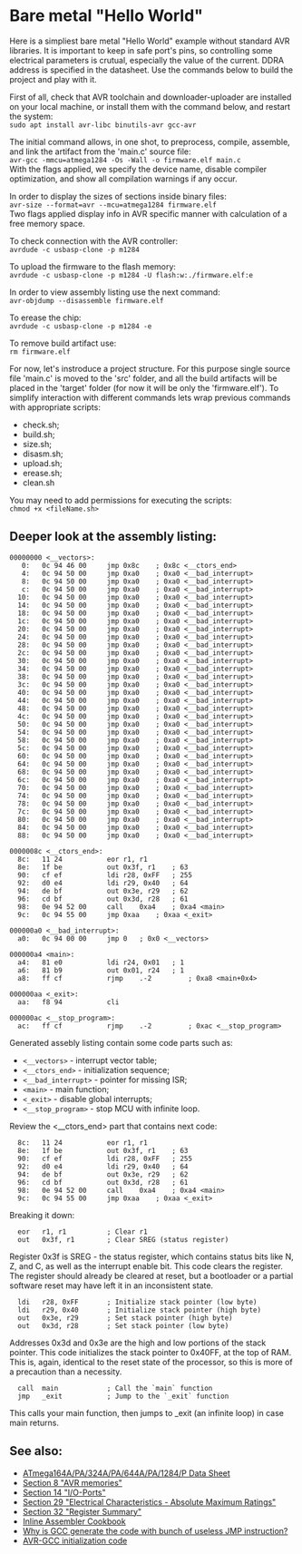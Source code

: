 # Bare metal "Hello World"  

Here is a simpliest bare metal "Hello World" example without standard AVR libraries. It is important to keep in safe port's pins, so controlling some electrical parameters is crutual, especially the value of the current. DDRA address is specified in the datasheet. Use the commands below to build the project and play with it.  

First of all, check that AVR toolchain and downloader-uploader are installed on your local machine, or install them with the command below, and restart the system:  
 `sudo apt install avr-libc binutils-avr gcc-avr`  

The initial command allows, in one shot, to preprocess, compile, assemble, and link the artifact from the 'main.c' source file:  
 `avr-gcc -mmcu=atmega1284 -Os -Wall -o firmware.elf main.c`  
With the flags applied, we specify the device name, disable compiler optimization, and show all compilation warnings if any occur.  

In order to display the sizes of sections inside binary files:  
 `avr-size --format=avr --mcu=atmega1284 firmware.elf`  
Two flags applied display info in AVR specific manner with calculation of a free memory space.  

To check connection with the AVR controller:  
 `avrdude -c usbasp-clone -p m1284`  

To upload the firmware to the flash memory:  
 `avrdude -c usbasp-clone -p m1284 -U flash:w:./firmware.elf:e`  

In order to view assembly listing use the next command:  
 `avr-objdump --disassemble firmware.elf`  

To erease the chip:  
 `avrdude -c usbasp-clone -p m1284 -e`  

To remove build artifact use:  
 `rm firmware.elf`  

For now, let's instroduce a project structure. For this purpose single source file 'main.c' is moved to the 'src' folder, and all the build artifacts will be placed in the 'target' folder (for now it will be only the 'firmware.elf'). To simplify interaction with different commands lets wrap previous commands with appropriate scripts:
- check.sh;
- build.sh;  
- size.sh;  
- disasm.sh;  
- upload.sh;  
- erease.sh;  
- clean.sh  

You may need to add permissions for executing the scripts:  
 `chmod +x <fileName.sh>`  

## Deeper look at the assembly listing:  
```assembly
00000000 <__vectors>:
   0:	0c 94 46 00 	jmp	0x8c	; 0x8c <__ctors_end>
   4:	0c 94 50 00 	jmp	0xa0	; 0xa0 <__bad_interrupt>
   8:	0c 94 50 00 	jmp	0xa0	; 0xa0 <__bad_interrupt>
   c:	0c 94 50 00 	jmp	0xa0	; 0xa0 <__bad_interrupt>
  10:	0c 94 50 00 	jmp	0xa0	; 0xa0 <__bad_interrupt>
  14:	0c 94 50 00 	jmp	0xa0	; 0xa0 <__bad_interrupt>
  18:	0c 94 50 00 	jmp	0xa0	; 0xa0 <__bad_interrupt>
  1c:	0c 94 50 00 	jmp	0xa0	; 0xa0 <__bad_interrupt>
  20:	0c 94 50 00 	jmp	0xa0	; 0xa0 <__bad_interrupt>
  24:	0c 94 50 00 	jmp	0xa0	; 0xa0 <__bad_interrupt>
  28:	0c 94 50 00 	jmp	0xa0	; 0xa0 <__bad_interrupt>
  2c:	0c 94 50 00 	jmp	0xa0	; 0xa0 <__bad_interrupt>
  30:	0c 94 50 00 	jmp	0xa0	; 0xa0 <__bad_interrupt>
  34:	0c 94 50 00 	jmp	0xa0	; 0xa0 <__bad_interrupt>
  38:	0c 94 50 00 	jmp	0xa0	; 0xa0 <__bad_interrupt>
  3c:	0c 94 50 00 	jmp	0xa0	; 0xa0 <__bad_interrupt>
  40:	0c 94 50 00 	jmp	0xa0	; 0xa0 <__bad_interrupt>
  44:	0c 94 50 00 	jmp	0xa0	; 0xa0 <__bad_interrupt>
  48:	0c 94 50 00 	jmp	0xa0	; 0xa0 <__bad_interrupt>
  4c:	0c 94 50 00 	jmp	0xa0	; 0xa0 <__bad_interrupt>
  50:	0c 94 50 00 	jmp	0xa0	; 0xa0 <__bad_interrupt>
  54:	0c 94 50 00 	jmp	0xa0	; 0xa0 <__bad_interrupt>
  58:	0c 94 50 00 	jmp	0xa0	; 0xa0 <__bad_interrupt>
  5c:	0c 94 50 00 	jmp	0xa0	; 0xa0 <__bad_interrupt>
  60:	0c 94 50 00 	jmp	0xa0	; 0xa0 <__bad_interrupt>
  64:	0c 94 50 00 	jmp	0xa0	; 0xa0 <__bad_interrupt>
  68:	0c 94 50 00 	jmp	0xa0	; 0xa0 <__bad_interrupt>
  6c:	0c 94 50 00 	jmp	0xa0	; 0xa0 <__bad_interrupt>
  70:	0c 94 50 00 	jmp	0xa0	; 0xa0 <__bad_interrupt>
  74:	0c 94 50 00 	jmp	0xa0	; 0xa0 <__bad_interrupt>
  78:	0c 94 50 00 	jmp	0xa0	; 0xa0 <__bad_interrupt>
  7c:	0c 94 50 00 	jmp	0xa0	; 0xa0 <__bad_interrupt>
  80:	0c 94 50 00 	jmp	0xa0	; 0xa0 <__bad_interrupt>
  84:	0c 94 50 00 	jmp	0xa0	; 0xa0 <__bad_interrupt>
  88:	0c 94 50 00 	jmp	0xa0	; 0xa0 <__bad_interrupt>

0000008c <__ctors_end>:
  8c:	11 24       	eor	r1, r1
  8e:	1f be       	out	0x3f, r1	; 63
  90:	cf ef       	ldi	r28, 0xFF	; 255
  92:	d0 e4       	ldi	r29, 0x40	; 64
  94:	de bf       	out	0x3e, r29	; 62
  96:	cd bf       	out	0x3d, r28	; 61
  98:	0e 94 52 00 	call	0xa4	; 0xa4 <main>
  9c:	0c 94 55 00 	jmp	0xaa	; 0xaa <_exit>

000000a0 <__bad_interrupt>:
  a0:	0c 94 00 00 	jmp	0	; 0x0 <__vectors>

000000a4 <main>:
  a4:	81 e0       	ldi	r24, 0x01	; 1
  a6:	81 b9       	out	0x01, r24	; 1
  a8:	ff cf       	rjmp	.-2      	; 0xa8 <main+0x4>

000000aa <_exit>:
  aa:	f8 94       	cli

000000ac <__stop_program>:
  ac:	ff cf       	rjmp	.-2      	; 0xac <__stop_program>

```
Generated assebly listing contain some code parts such as:  
- `<__vectors>` - interrupt vector table;  
- `<__ctors_end>` - initialization sequence;  
- `<__bad_interrupt>` - pointer for missing ISR;  
- `<main>` - main function;  
- `<_exit>` - disable global interrupts;  
- `<__stop_program>` - stop MCU with infinite loop.  

Review the <\_\_ctors\_end> part that contains next code:  
```assembly
  8c:	11 24       	eor	r1, r1
  8e:	1f be       	out	0x3f, r1	; 63
  90:	cf ef       	ldi	r28, 0xFF	; 255
  92:	d0 e4       	ldi	r29, 0x40	; 64
  94:	de bf       	out	0x3e, r29	; 62
  96:	cd bf       	out	0x3d, r28	; 61
  98:	0e 94 52 00 	call	0xa4	; 0xa4 <main>
  9c:	0c 94 55 00 	jmp	0xaa	; 0xaa <_exit>
```
Breaking it down:  
```assembly
  eor   r1, r1          ; Clear r1
  out   0x3f, r1        ; Clear SREG (status register)
```
Register 0x3f is SREG - the status register, which contains status bits like N, Z, and C, as well as the interrupt enable bit. This code clears the register. The register should already be cleared at reset, but a bootloader or a partial software reset may have left it in an inconsistent state.  
```assembly
  ldi   r28, 0xFF       ; Initialize stack pointer (low byte)
  ldi   r29, 0x40       ; Initialize stack pointer (high byte)
  out   0x3e, r29       ; Set stack pointer (high byte)
  out   0x3d, r28       ; Set stack pointer (low byte)
```
Addresses 0x3d and 0x3e are the high and low portions of the stack pointer. This code initializes the stack pointer to 0x40FF, at the top of RAM. This is, again, identical to the reset state of the processor, so this is more of a precaution than a necessity.  
```assembly
  call  main            ; Call the `main` function
  jmp   _exit           ; Jump to the `_exit` function
```
This calls your main function, then jumps to \_exit (an infinite loop) in case main returns.  

## See also:  
- [ATmega164A/PA/324A/PA/644A/PA/1284/P Data Sheet](https://ww1.microchip.com/downloads/aemDocuments/documents/MCU08/ProductDocuments/DataSheets/ATmega164A_PA-324A_PA-644A_PA-1284_P_Data-Sheet-40002070B.pdf)  
- [Section 8 "AVR memories"](https://ww1.microchip.com/downloads/aemDocuments/documents/MCU08/ProductDocuments/DataSheets/ATmega164A_PA-324A_PA-644A_PA-1284_P_Data-Sheet-40002070B.pdf)  
- [Section 14 "I/O-Ports"](https://ww1.microchip.com/downloads/aemDocuments/documents/MCU08/ProductDocuments/DataSheets/ATmega164A_PA-324A_PA-644A_PA-1284_P_Data-Sheet-40002070B.pdf#G3.1176988)  
- [Section 29 "Electrical Characteristics - Absolute Maximum Ratings"](https://ww1.microchip.com/downloads/aemDocuments/documents/MCU08/ProductDocuments/DataSheets/ATmega164A_PA-324A_PA-644A_PA-1284_P_Data-Sheet-40002070B.pdf#G3.2744591)  
- [Section 32 "Register Summary"](https://ww1.microchip.com/downloads/aemDocuments/documents/MCU08/ProductDocuments/DataSheets/ATmega164A_PA-324A_PA-644A_PA-1284_P_Data-Sheet-40002070B.pdf#G3.1357951)  
- [Inline Assembler Cookbook](https://avrdudes.github.io/avr-libc/avr-libc-user-manual-2.2.0/inline_asm.html)  
- [Why is GCC generate the code with bunch of useless JMP instruction?](https://stackoverflow.com/questions/58460085/why-is-gcc-generate-the-code-with-bunch-of-useless-jmp-instruction)  
- [AVR-GCC initialization code](https://electronics.stackexchange.com/questions/383026/avr-gcc-initialization-code)  
